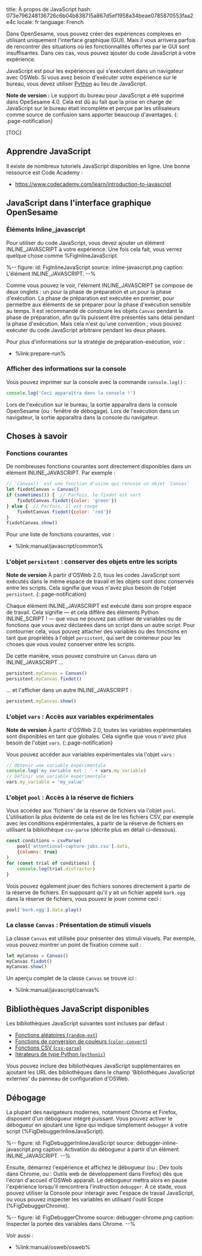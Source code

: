 title: À propos de JavaScript
hash: 073e796248136726c6b04b838715a867d5ef1958a34beae0785870553faa2e4c
locale: fr
language: French

Dans OpenSesame, vous pouvez créer des expériences complexes en utilisant uniquement l'interface graphique (GUI). Mais il vous arrivera parfois de rencontrer des situations où les fonctionnalités offertes par le GUI sont insuffisantes. Dans ces cas, vous pouvez ajouter du code JavaScript à votre expérience.

JavaScript est pour les expériences qui s'exécutent dans un navigateur avec OSWeb. Si vous avez besoin d'exécuter votre expérience sur le bureau, vous devez utiliser [Python](%url:manual/python/about%) au lieu de JavaScript.

__Note de version :__ Le support du bureau pour JavaScript a été supprimé dans OpeSesame 4.0. Cela est dû au fait que la prise en charge de JavaScript sur le bureau était incomplète et perçue par les utilisateurs comme source de confusion sans apporter beaucoup d'avantages.
{: .page-notification}

[TOC]


## Apprendre JavaScript

Il existe de nombreux tutoriels JavaScript disponibles en ligne. Une bonne ressource est Code Academy :

- <https://www.codecademy.com/learn/introduction-to-javascript>


## JavaScript dans l'interface graphique OpenSesame


### Éléments Inline_javascript

Pour utiliser du code JavaScript, vous devez ajouter un élément INLINE_JAVASCRIPT à votre expérience. Une fois cela fait, vous verrez quelque chose comme %FigInlineJavaScript.

%--
figure:
 id: FigInlineJavaScript
 source: inline-javascript.png
 caption: L'élément INLINE_JAVASCRIPT.
--%

Comme vous pouvez le voir, l'élément INLINE_JAVASCRIPT se compose de deux onglets : un pour la phase de préparation et un pour la phase d'exécution. La phase de préparation est exécutée en premier, pour permettre aux éléments de se préparer pour la phase d'exécution sensible au temps. Il est recommandé de construire les objets `Canvas` pendant la phase de préparation, afin qu'ils puissent être présentés sans délai pendant la phase d'exécution. Mais cela n'est qu'une convention ; vous pouvez exécuter du code JavaScript arbitraire pendant les deux phases.

Pour plus d'informations sur la stratégie de préparation-exécution, voir :

- %link:prepare-run%


### Afficher des informations sur la console

Vous pouvez imprimer sur la console avec la commande `console.log()` :

```js
console.log('Ceci apparaîtra dans la console !')
```

Lors de l'exécution sur le bureau, la sortie apparaîtra dans la console OpenSesame (ou : fenêtre de débogage). Lors de l'exécution dans un navigateur, la sortie apparaîtra dans la console du navigateur.


## Choses à savoir

### Fonctions courantes

De nombreuses fonctions courantes sont directement disponibles dans un élément INLINE_JAVASCRIPT. Par exemple :

```js
// `Canvas()` est une fonction d'usine qui renvoie un objet `Canvas`
let fixdotCanvas = Canvas()
if (sometimes()) {  // Parfois, le fixdot est vert
    fixdotCanvas.fixdot({color: 'green'})
} else {  // Parfois, il est rouge
    fixdotCanvas.fixdot({color: 'red'})
}
fixdotCanvas.show()
```

Pour une liste de fonctions courantes, voir :

- %link:manual/javascript/common%


### L'objet `persistent` : conserver des objets entre les scripts

__Note de version__ À partir d'OSWeb 2.0, tous les codes JavaScript sont exécutés dans le même espace de travail et les objets sont donc conservés entre les scripts. Cela signifie que vous n'avez plus besoin de l'objet `persistent`.
{:.page-notification}

Chaque élément INLINE_JAVASCRIPT est exécuté dans son propre espace de travail. Cela signifie — et cela diffère des éléments Python INLINE_SCRIPT ! — que vous ne pouvez pas utiliser de variables ou de fonctions que vous avez déclarées dans un script dans un autre script. Pour contourner cela, vous pouvez attacher des variables ou des fonctions en tant que propriétés à l'objet `persistent`, qui sert de conteneur pour les choses que vous voulez conserver entre les scripts.

De cette manière, vous pouvez construire un `Canvas` dans un INLINE_JAVASCRIPT ...

```js
persistent.myCanvas = Canvas()
persistent.myCanvas.fixdot()
```

... et l'afficher dans un autre INLINE_JAVASCRIPT :

```js
persistent.myCanvas.show()
```


### L'objet `vars` : Accès aux variables expérimentales

__Note de version__ À partir d'OSWeb 2.0, toutes les variables expérimentales sont disponibles en tant que globales. Cela signifie que vous n'avez plus besoin de l'objet `vars`.
{:.page-notification}

Vous pouvez accéder aux variables expérimentales via l'objet `vars` :

```js
// Obtenir une variable expérimentale
console.log('my_variable est : ' + vars.my_variable)
// Définir une variable expérimentale
vars.my_variable = 'my_value'
```

### L'objet `pool` : Accès à la réserve de fichiers

Vous accédez aux 'fichiers' de la réserve de fichiers via l'objet `pool`. L'utilisation la plus évidente de cela est de lire les fichiers CSV, par exemple avec les conditions expérimentales, à partir de la réserve de fichiers en utilisant la bibliothèque `csv-parse` (décrite plus en détail ci-dessous).

```js
const conditions = csvParse(
    pool['attentional-capture-jobs.csv'].data,
    {columns: true}
)
for (const trial of conditions) {
    console.log(trial.distractor)
}
```

Vous pouvez également jouer des fichiers sonores directement à partir de la réserve de fichiers. En supposant qu'il y ait un fichier appelé `bark.ogg` dans la réserve de fichiers, vous pouvez le jouer comme ceci :

```js
pool['bark.ogg'].data.play()
```


### La classe `Canvas` : Présentation de stimuli visuels

La classe `Canvas` est utilisée pour présenter des stimuli visuels. Par exemple, vous pouvez montrer un point de fixation comme suit :

```js
let myCanvas = Canvas()
myCanvas.fixdot()
myCanvas.show()
```

Un aperçu complet de la classe `Canvas` se trouve ici :

- %link:manual/javascript/canvas%

## Bibliothèques JavaScript disponibles

Les bibliothèques JavaScript suivantes sont incluses par défaut :

- [Fonctions aléatoires (`random-ext`)](%url:manual/javascript/random%)
- [Fonctions de conversion de couleurs (`color-convert`)](%url:manual/javascript/color-convert%)
- [Fonctions CSV (`csv-parse`)](%url:manual/javascript/csv%)
- [Itérateurs de type Python (`pythonic`)](%url:manual/javascript/pythonic%)

Vous pouvez inclure des bibliothèques JavaScript supplémentaires en ajoutant les URL des bibliothèques dans le champ 'Bibliothèques JavaScript externes' du panneau de configuration d'OSWeb.


## Débogage

La plupart des navigateurs modernes, notamment Chrome et Firefox, disposent d'un débogueur intégré puissant. Vous pouvez activer le débogueur en ajoutant une ligne qui indique simplement `debugger` à votre script (%FigDebuggerInlineJavaScript).

%--
figure:
 id: FigDebuggerInlineJavaScript
 source: debugger-inline-javascript.png
 caption: Activation du débogueur à partir d'un élément INLINE_JAVASCRIPT.
--%


Ensuite, démarrez l'expérience et affichez le débogueur (ou : Dev tools dans Chrome, ou : Outils web de développement dans Firefox) dès que l'écran d'accueil d'OSWeb apparaît. Le débogueur mettra alors en pause l'expérience lorsqu'il rencontrera l'instruction `debugger`. À ce stade, vous pouvez utiliser la Console pour interagir avec l'espace de travail JavaScript, ou vous pouvez inspecter les variables en utilisant l'outil Scope (%FigDebuggerChrome).

%--
figure:
 id: FigDebuggerChrome
 source: debugger-chrome.png
 caption: Inspecter la portée des variables dans Chrome.
--%

Voir aussi :

- %link:manual/osweb/osweb%